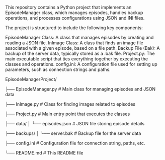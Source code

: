 This repository contains a Python project that implements an EpisodeManager class, which manages episodes, handles backup operations, and processes configurations using JSON and INI files.

The project is structured to include the following key components:

EpisodeManager Class: A class that manages episodes by creating and reading a JSON file.
InImage Class: A class that finds an image file associated with a given episode, based on a file path.
Backup File (Bak): A backup of the server data, typically stored as a .bak file.
Project.py: The main executable script that ties everything together by executing the classes and operations.
config.ini: A configuration file used for setting up parameters, such as connection strings and paths.

EpisodeManagerProject/

├── EpisodeManager.py          # Main class for managing episodes and JSON data

├── InImage.py                 # Class for finding images related to episodes

├── Project.py                 # Main entry point that executes the classes

├── data/
│   └── episodes.json          # JSON file storing episode details

├── backups/
│   └── server.bak             # Backup file for the server data

├── config.ini                 # Configuration file for connection string, paths, etc.

└── README.md                  # This README file

